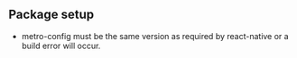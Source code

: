 ## Package setup

- metro-config must be the same version as required by react-native or a build error will occur.
